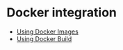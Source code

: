 # Docker integration

- [Using Docker Images](using_docker_images.md)
- [Using Docker Build](using_docker_build.md)
